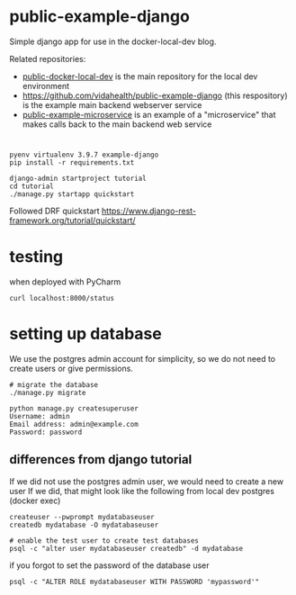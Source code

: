 # public-example-django
Simple django app for use in the docker-local-dev blog.  

Related repositories:
* [public-docker-local-dev](https://github.com/vidahealth/public-docker-local-dev) is the main repository for the local dev environment
* https://github.com/vidahealth/public-example-django (this respository) is the example main backend webserver service
* [public-example-microservice](https://github.com/vidahealth/public-example-microservice) is an example of a "microservice" that makes calls back to the main backend web service

#
```shell
pyenv virtualenv 3.9.7 example-django
pip install -r requirements.txt

django-admin startproject tutorial
cd tutorial
./manage.py startapp quickstart

```
Followed DRF quickstart
https://www.django-rest-framework.org/tutorial/quickstart/

# testing
when deployed with PyCharm
```shell
curl localhost:8000/status
```

# setting up database
We use the postgres admin account for simplicity, so we do not need
to create users or give permissions.


```shell
# migrate the database
./manage.py migrate
```

```shell
python manage.py createsuperuser
Username: admin
Email address: admin@example.com
Password: password
```

## differences from django tutorial
If we did not use the postgres admin user, we would need to create a new user
If we did, that might look like the following from local dev postgres (docker exec)
```shell
createuser --pwprompt mydatabaseuser
createdb mydatabase -O mydatabaseuser

# enable the test user to create test databases
psql -c "alter user mydatabaseuser createdb" -d mydatabase
```

if you forgot to set the password of the database user
```shell
psql -c "ALTER ROLE mydatabaseuser WITH PASSWORD 'mypassword'"
```
